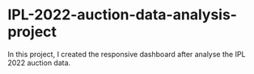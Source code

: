 # IPL-2022-auction-data-analysis-project
In this project, I created the responsive dashboard after analyse the IPL 2022 auction data.
